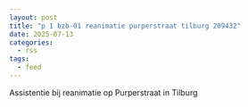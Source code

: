 ```yaml
---
layout: post
title: "p 1 bzb-01 reanimatie purperstraat tilburg 209432"
date: 2025-07-13
categories: 
  - rss
tags: 
  - feed
---
```


Assistentie bij reanimatie op Purperstraat in Tilburg
